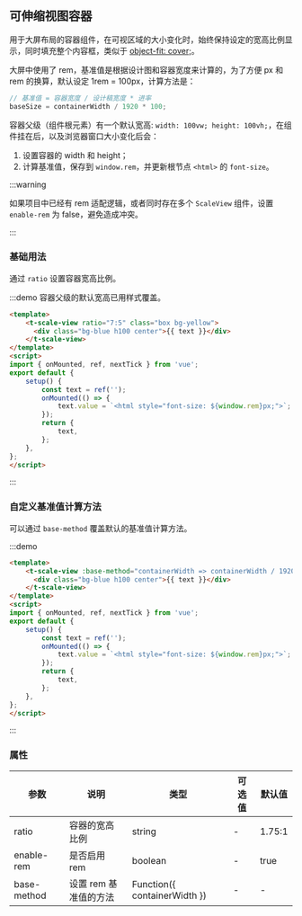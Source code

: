 ## 可伸缩视图容器

用于大屏布局的容器组件，在可视区域的大小变化时，始终保持设定的宽高比例显示，同时填充整个内容框，类似于 [object-fit: cover;](https://developer.mozilla.org/zh-CN/docs/Web/CSS/object-fit)。

大屏中使用了 rem，基准值是根据设计图和容器宽度来计算的，为了方便 px 和 rem 的换算，默认设定 1rem = 100px，计算方法是：

```js
// 基准值 = 容器宽度 / 设计稿宽度 * 进率
baseSize = containerWidth / 1920 * 100;
```

容器父级（组件根元素）有一个默认宽高: `width: 100vw; height: 100vh;`，在组件挂在后，以及浏览器窗口大小变化后会：

1. 设置容器的 width 和 height；
2. 计算基准值，保存到 `window.rem`，并更新根节点 `<html>` 的 `font-size`。

:::warning

如果项目中已经有 rem 适配逻辑，或者同时存在多个 `ScaleView` 组件，设置 `enable-rem` 为 false，避免造成冲突。

:::

### 基础用法

通过 `ratio` 设置容器宽高比例。

:::demo 容器父级的默认宽高已用样式覆盖。
```html
<template>
    <t-scale-view ratio="7:5" class="box bg-yellow">
      <div class="bg-blue h100 center">{{ text }}</div>
    </t-scale-view>
</template>
<script>
import { onMounted, ref, nextTick } from 'vue';
export default {
    setup() {
        const text = ref('');
        onMounted(() => {
            text.value = `<html style="font-size: ${window.rem}px;">`;
        });
        return {
            text,
        };
    },
};
</script>
```
:::

### 自定义基准值计算方法

可以通过  `base-method` 覆盖默认的基准值计算方法。

:::demo

```html
<template>
    <t-scale-view :base-method="containerWidth => containerWidth / 1920 * 10" class="box bg-yellow">
      <div class="bg-blue h100 center">{{ text }}</div>
    </t-scale-view>
</template>
<script>
import { onMounted, ref, nextTick } from 'vue';
export default {
    setup() {
        const text = ref('');
        onMounted(() => {
            text.value = `<html style="font-size: ${window.rem}px;">`;
        });
        return {
            text,
        };
    },
};
</script>
```

:::

### 属性

| 参数        | 说明                  | 类型                         | 可选值 | 默认值 |
| ----------- | --------------------- | ---------------------------- | ------ | ------ |
| ratio       | 容器的宽高比例        | string                       | -      | 1.75:1 |
| enable-rem  | 是否启用 rem          | boolean                      | -      | true   |
| base-method | 设置 rem 基准值的方法 | Function({ containerWidth }) | -      | -      |

